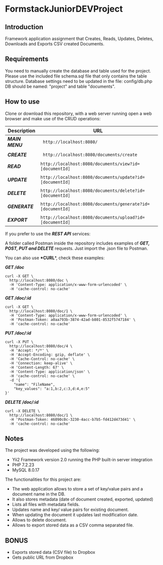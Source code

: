# FormstackJuniorDEVProject

## Introduction
Framework application assignment that Creates, Reads, Updates, Deletes, Downloads and Exports CSV created Documents.

## Requirements
You need to manually create the database and table used for the project.
Please use the included file schema.sql file that only contains the table structure.
Database settings need to be updated in the file: config/db.php<br>
DB should be named: "project" and table "documents".


## How to use
Clone or download this repository, with a web server running open a web browser and
make use of the CRUD operations:<br />

| Description | URL  |
| --- | --- |
|*__MAIN MENU__* |``` http://localhost:8080/``` |
|  | |
|*__CREATE__* |``` http://localhost:8080/documents/create```|
| |  |
|*__READ__* | ```http://localhost:8080/documents/view?id=[documentId]``` |
|  |  |
|*__UPDATE__*| ```http://localhost:8080/documents/update?id=[documentId]``` |
|  |  |
|*__DELETE__* | ```http://localhost:8080/documents/delete?id=[documentId]``` |
|  |  |
|*__GENERATE__*| ```http://localhost:8080/documents/generate?id=[documentId]``` |
|  |  |
|*__EXPORT__*| ```http://localhost:8080/documents/upload?id=[documentId]``` |


If you prefer to use the *__REST API__* services:

A folder called Postman inside the repository includes examples of *__GET, POST, PUT and DELETE__* requests.
Just import the .json file to Postman.

You can also use __*CURL__*, check these examples:

*__GET /doc__* 
```
curl -X GET \
  http://localhost:8080/doc \
  -H 'Content-Type: application/x-www-form-urlencoded' \
  -H 'cache-control: no-cache'
```
*__GET /doc/:id__* 
```
curl -X GET \
  http://localhost:8080/doc/1 \
  -H 'Content-Type: application/x-www-form-urlencoded' \
  -H 'Postman-Token: a0aa793b-3874-42ad-b801-8532f5747184' \
  -H 'cache-control: no-cache'

```
*__PUT /doc/:id__* 
```
curl -X PUT \
  http://localhost:8080/doc/4 \
  -H 'Accept: */*' \
  -H 'Accept-Encoding: gzip, deflate' \
  -H 'Cache-Control: no-cache' \
  -H 'Connection: keep-alive' \
  -H 'Content-Length: 67' \
  -H 'Content-Type: application/json' \
  -H 'cache-control: no-cache' \
  -d '{
    "name": "FileName",
    "key_values": "a:1,b:2,c:3,d:4,e:5"
}'
```
*__DELETE /doc/:id__* 
```
curl -X DELETE \
  http://localhost:8080/doc/1 \
  -H 'Postman-Token: 46090c0c-3230-4acc-b7b5-fd412d473d41' \
  -H 'cache-control: no-cache'
```





## Notes
The project was developed using the following:
* Yii2 Framework version 2.0 running the PHP built-in server integration
* PHP 7.2.23 
* MySQL 8.0.17

The functionalities for this project are:<br />
* The web application allows to store a set of key/value pairs and a document name in the DB.<br />
* It also stores metadata (date of document created, exported, updated)<br />
* Lists all files with metadata fields.<br />
* Updates name and key/ value pairs for existing document.<br />
* When updating the document it updates last modification date.<br />
* Allows to delete document.<br />
* Allows to export stored data as a CSV comma separated file.<br />

## BONUS<br />
* Exports stored data (CSV file) to Dropbox <br />
* Gets public URL from Dropbox <br />






